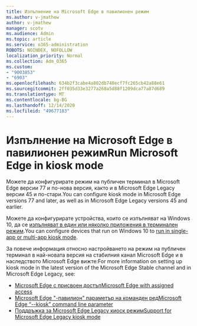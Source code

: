 ```yaml
---
title: Изпълнение на Microsoft Edge в павилионен режим
ms.author: v-jmathew
author: v-jmathew
manager: scotv
ms.audience: Admin
ms.topic: article
ms.service: o365-administration
ROBOTS: NOINDEX, NOFOLLOW
localization_priority: Normal
ms.collection: Adm_O365
ms.custom:
- "9003853"
- "6903"
ms.openlocfilehash: 634b2f3cabe4a802db740ecf7fc265cb42a88e61
ms.sourcegitcommit: 2ff035d33e3277a268a5d88f1209dca77a87d689
ms.translationtype: MT
ms.contentlocale: bg-BG
ms.lasthandoff: 12/14/2020
ms.locfileid: "49677183"
---
```

# <a name="run-microsoft-edge-in-kiosk-mode"></a><span data-ttu-id="c51e2-102">Изпълнение на Microsoft Edge в павилионен режим</span><span class="sxs-lookup"><span data-stu-id="c51e2-102">Run Microsoft Edge in kiosk mode</span></span>

<span data-ttu-id="c51e2-103">Можете да конфигурирате режим на публичен терминал в Microsoft Edge версии 77 и по-нова версия, както и в Microsoft Edge Legacy версии 45 и по-стари.</span><span class="sxs-lookup"><span data-stu-id="c51e2-103">You can configure kiosk mode in Microsoft Edge versions 77 and later, as well as in Microsoft Edge Legacy versions 45 and earlier.</span></span>

<span data-ttu-id="c51e2-104">Можете да конфигурирате устройства, които се изпълняват на Windows 10, да се [изпълняват в един или няколко приложения в терминален режим](https://go.microsoft.com/fwlink/?linkid=2133659).</span><span class="sxs-lookup"><span data-stu-id="c51e2-104">You can configure devices that run on Windows 10 to [run in single-app or multi-app kiosk mode](https://go.microsoft.com/fwlink/?linkid=2133659).</span></span>

<span data-ttu-id="c51e2-105">За повече информация относно настройването на режим на публичен терминал в най-новата версия на стабилния канал Microsoft Edge и в наследството Microsoft Edge вижте:</span><span class="sxs-lookup"><span data-stu-id="c51e2-105">For more information on setting up kiosk mode in the latest version of the Microsoft Edge Stable channel and in Microsoft Edge Legacy, see:</span></span>

- [<span data-ttu-id="c51e2-106">Microsoft Edge с присвоен достъп</span><span class="sxs-lookup"><span data-stu-id="c51e2-106">Microsoft Edge with assigned access</span></span>](https://go.microsoft.com/fwlink/?linkid=2133494)
- [<span data-ttu-id="c51e2-107">Microsoft Edge "-павилион" параметър на команден ред</span><span class="sxs-lookup"><span data-stu-id="c51e2-107">Microsoft Edge “--kiosk” command line parameter</span></span>](https://go.microsoft.com/fwlink/?linkid=2133724)
- [<span data-ttu-id="c51e2-108">Поддръжка за Microsoft Edge Legacy киоск режим</span><span class="sxs-lookup"><span data-stu-id="c51e2-108">Support for Microsoft Edge Legacy kiosk mode</span></span>](https://go.microsoft.com/fwlink/?linkid=2133725)
